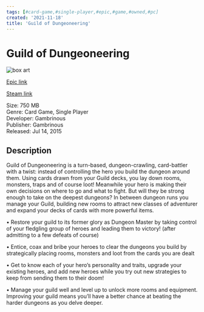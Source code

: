 ```yaml
---
tags: [#card-game,#single-player,#epic,#game,#owned,#pc]
created: '2021-11-18'
title: 'Guild of Dungeoneering'
---
```

# Guild of Dungeoneering

![box art](https://cdn1.epicgames.com/offer/4382f8858f7941c0aa128810286d343d/EGS_GuildofDungeoneering_Gambrinous_S1_2560x1440-20318010e3590c4744b856c88ab754e7?h=270&amp;resize=1&amp;w=480)

[Epic link](https://www.epicgames.com/store/en-US/p/guild-of-dungeoneering-classic)

[Steam link](https://store.steampowered.com/search/?term=Guild%20of%20Dungeoneering)

Size: 750 MB  
Genre: Card Game, Single Player  
Developer: Gambrinous  
Publisher: Gambrinous  
Released: Jul 14, 2015  

## Description

Guild of Dungeoneering is a turn-based, dungeon-crawling, card-battler with a twist: instead of controlling the hero you build the dungeon around them. Using cards drawn from your Guild decks, you lay down rooms, monsters, traps and of course loot! Meanwhile your hero is making their own decisions on where to go and what to fight. But will they be strong enough to take on the deepest dungeons? In between dungeon runs you manage your Guild, building new rooms to attract new classes of adventurer and expand your decks of cards with more powerful items.

• Restore your guild to its former glory as Dungeon Master by taking control of your fledgling group of heroes and leading them to victory! (after admitting to a few defeats of course)

• Entice, coax and bribe your heroes to clear the dungeons you build by strategically placing rooms, monsters and loot from the cards you are dealt

• Get to know each of your hero’s personality and traits, upgrade your existing heroes, and add new heroes while you try out new strategies to keep from sending them to their doom!

• Manage your guild well and level up to unlock more rooms and equipment. Improving your guild means you’ll have a better chance at beating the harder dungeons as you delve deeper.
